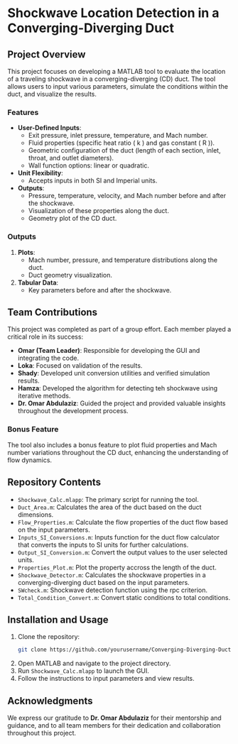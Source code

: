 # Shockwave Location Detection in a Converging-Diverging Duct

## Project Overview
This project focuses on developing a MATLAB tool to evaluate the location of a traveling shockwave in a converging-diverging (CD) duct. The tool allows users to input various parameters, simulate the conditions within the duct, and visualize the results.

### Features
- **User-Defined Inputs**: 
  - Exit pressure, inlet pressure, temperature, and Mach number.
  - Fluid properties (specific heat ratio \( k \) and gas constant \( R \)).
  - Geometric configuration of the duct (length of each section, inlet, throat, and outlet diameters).
  - Wall function options: linear or quadratic.
- **Unit Flexibility**: 
  - Accepts inputs in both SI and Imperial units.
- **Outputs**:
  - Pressure, temperature, velocity, and Mach number before and after the shockwave.
  - Visualization of these properties along the duct.
  - Geometry plot of the CD duct.

### Outputs
1. **Plots**:
   - Mach number, pressure, and temperature distributions along the duct.
   - Duct geometry visualization.
2. **Tabular Data**:
   - Key parameters before and after the shockwave.

## Team Contributions
This project was completed as part of a group effort. Each member played a critical role in its success:
- **Omar (Team Leader)**: Responsible for developing the GUI and integrating the code.
- **Loka**: Focused on validation of the results.
- **Shady**: Developed unit conversion utilities and verified simulation results.
- **Hamza**: Developed the algorithm for detecting teh shockwave using iterative methods.
- **Dr. Omar Abdulaziz**: Guided the project and provided valuable insights throughout the development process.

### Bonus Feature
The tool also includes a bonus feature to plot fluid properties and Mach number variations throughout the CD duct, enhancing the understanding of flow dynamics.

## Repository Contents
- `Shockwave_Calc.mlapp`: The primary script for running the tool.
- `Duct_Area.m`: Calculates the area of the duct based on the duct dimensions.
- `Flow_Properties.m`:  Calculate the flow properties of the duct flow based on the input parameters.
- `Inputs_SI_Conversions.m`: Inputs function for the duct flow calculator that converts the inputs to SI units for further calculations.
- `Output_SI_Conversion.m`: Convert the output values to the user selected units.
- `Properties_Plot.m`: Plot the property accross the length of the duct.
- `Shockwave_Detector.m`:  Calculates the shockwave properties in a converging-diverging duct based on the input parameters.
- `SWcheck.m`: Shockwave detection function using the rpc criterion.
- `Total_Condition_Convert.m`: Convert static conditions to total conditions.

## Installation and Usage
1. Clone the repository:
   ```bash
   git clone https://github.com/yourusername/Converging-Diverging-Duct-Shockwave-Detector.git
   ```
2. Open MATLAB and navigate to the project directory.
3. Run `Shockwave_Calc.mlapp` to launch the GUI.
4. Follow the instructions to input parameters and view results.

## Acknowledgments
We express our gratitude to **Dr. Omar Abdulaziz** for their mentorship and guidance, and to all team members for their dedication and collaboration throughout this project.

